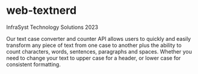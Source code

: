 # web-textnerd

InfraSyst Technology Solutions 2023<br>

Our text case converter and counter API allows users to quickly and easily transform any piece of text from one case to another plus the ability to count characters, words, sentences, paragraphs and spaces. Whether you need to change your text to upper case for a header, or lower case for consistent formatting.